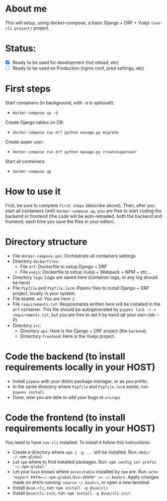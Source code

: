 # About me 
This will setup, using docker-compose, a basic Django + DRF + Vuejs `(vue-cli project)` project.

# Status:

- [x]  Ready to be used for development (hot reload, etc) 
- [ ]  Ready to be used on Production (nginx conf, prod settings, etc) 

# First steps 
Start containers (in background, with `-d` is optionall):
  - `docker-compose up -d`

Create Django tables on DB:
  - `docker-compose run drf python manage.py migrate`

Create super user:
  - `docker-compose run drf python manage.py createsuperuser`

Start all containers:
  - `docker-compose up`

# How to use it
First, be sure to complete `First steps` (describe above).
Then, after you start all containers (with `docker-compose up`, you are free to start coding the backend or frontend (the code will be auto-reloaded, both
the backend and frontend, each time you save the files in your editor).

# Directory structure

  - File `docker-compose.yml`: Orchestrate all containers settings
  - Directory `dockerfiles`: 
    - File `drf`: Dockerfile to setup Django + DRF
    - File `vuejs`: Dockerfile to setup Vuejs + Webpack + NPM + etc...
  - Directory `logs`: Logs are saved here (container logs, or any log should be here)
  - File `Pipfile` and `Pipfile.lock`: Pipenv files to install Django + DRF project, locally in your system.
  - File `README.md`: You are here :)
  - File `requirements.txt`: Requirements written here will be installed in the `drf` container. This file should be autogenerated by `pipenv lock -r > requirements.txt`, but you are free to set it by hand (at your own risk :-P) 
  - Directory `src`:
    - Directory `api`: Here is the Django + DRF project (the `backend`).
    - Drirectory `frontend`: Here is the Vuejs project.

# Code the backend (to install requirements locally in your HOST)

  - Install `pipenv` with your distro package manager, or as you prefer.
  - In the same directory where `Pipfile` and `Pipfile.lock` exists, run: `pipenv install`
  - Done, now you are able to add your bugs at `src/api`

# Code the frontend (to install requirements locally in your HOST)
You need to have `vue-cli` installed. To install it follow this instructions:

  - Create a directory where `npm i -g ...` will be installed. Run: `mkdir ~/.npm-global`
  - Let `npm` where to find installed packages. Run: `npm config set prefix '~/.npm-global'`
  - Let your `bash` knows where `excecutable` installed by `npm` are. Run: ` echo "export PATH=~/.npm-global/bin:$PATH" >> ~/.bashrc `. Apply changes made on `$PATH` running: `source ~/.bashrc`, or open a new terminal. 
  - Install `@vue-cli`, run: `npm install -g @vue/cli`
  - Install `@vue/cli-init`, run: `npm install -g @vue/cli-init`
